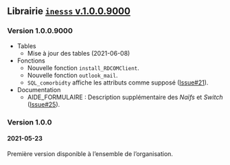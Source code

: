 ## Librairie <a href="https://github.com/INESSS-QC/inesss1" target="_blank"><code>inesss</code> v.1.0.0.9000</a>

### Version 1.0.0.9000

-   Tables
    -   Mise à jour des tables (2021-06-08)
-   Fonctions
    -   Nouvelle fonction `install_RDCOMClient`.
    -   Nouvelle fonction `outlook_mail`.
    -   `SQL_comorbidty` affiche les attributs comme supposé
        (<a href="https://github.com/INESSS-QC/inesss1/issues/21" target="_blank">Issue#21</a>).
-   Documentation
    -   AIDE_FORMULAIRE : Description supplémentaire des *Naïfs* et
        *Switch*
        (<a href="https://github.com/INESSS-QC/inesss1/issues/25" target="_blank">Issue#25</a>).

### Version 1.0.0

#### 2021-05-23

Première version disponible à l’ensemble de l’organisation.
